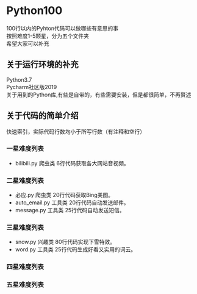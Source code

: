 # Python100
100行以内的Pyhton代码可以做哪些有意思的事<br>
按照难度1-5颗星，分为五个文件夹<br>
希望大家可以补充<br>

## 关于运行环境的补充
Python3.7<br>
Pycharm社区版2019<br>
关于用到的Python库,有些是自带的，有些需要安装，但是都很简单，不再赘述<br>

## 关于代码的简单介绍
快速索引，实际代码行数均小于所写行数（有注释和空行）
### 一星难度列表<br>
- bilibili.py  爬虫类  6行代码获取各大网站音视频。<br>
### 二星难度列表<br>
- 必应.py  爬虫类  20行代码获取Bing美图。<br>
- auto_email.py  工具类  20行代码自动发送邮件。<br>
- message.py  工具类  25行代码自动发送短信。<br>
### 三星难度列表<br>
- snow.py  兴趣类  80行代码实现下雪特效。<br>
- word.py  工具类  25行代码生成好看又实用的词云。<br>
### 四星难度列表<br>
### 五星难度列表<br>